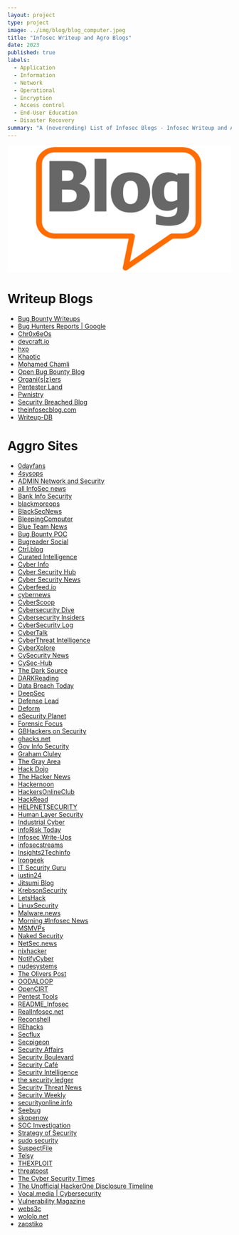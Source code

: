 ```yaml
---
layout: project
type: project
image: ../img/blog/blog_computer.jpeg
title: "Infosec Writeup and Agro Blogs"
date: 2023
published: true
labels:
  - Application
  - Information
  - Network
  - Operational
  - Encryption
  - Access control
  - End-User Education
  - Disaster Recovery
summary: "A (neverending) List of Infosec Blogs - Infosec Writeup and Agro Blogs"
---
```


<img class="img-fluid" src="../img/blog/blog_bubble.png">

<h1 id="writeup-blogs">Writeup Blogs</h1>
  <ul>
    <li><a href="https://secreltyhiddenwriteups.blogspot.com">Bug Bounty Writeups</a>
    <li><a href="https://bughunters.google.com/report/reports">Bug Hunters Reports | Google</a>
    <li><a href="https://chr0x6eos.github.io">Chr0x6eOs</a>
    <li><a href="https://devcraft.io">devcraft.io</a>
    <li><a href="https://hxp.io/blog/">hxp</a>
    <li><a href="https://khaoticdev.net">Khaotic</a>
    <li><a href="http://www.mohamed-chamli.me">Mohamed Chamli</a>
    <li><a href="https://www.openbugbounty.org/blog/">Open Bug Bounty Blog</a>
    <li><a href="https://org.anize.rs/writeups/">Organi{s|z}ers</a>
    <li><a href="https://pentester.land/list-of-bug-bounty-writeups.html">Pentester Land</a>
    <li><a href="https://www.pwnistry.com/ctf-solutions/">Pwnistry</a>
    <li><a href="https://blog.securitybreached.org">Security Breached Blog</a>
    <li><a href="https://theinfosecblog.com/blogs/">theinfosecblog.com</a>
    <li><a href="https://writeup-db.com">Writeup-DB</a>
  </ul>
<h1 id="aggro-sites">Aggro Sites</h1>
  <ul>
    <li><a href="https://0dayfans.com">0dayfans</a>
    <li><a href="https://4sysops.com/archives/">4sysops</a>
    <li><a href="https://www.admin-magazine.com/tags/view/Security">ADMIN Network and Security</a>
    <li><a href="https://allinfosecnews.com">all InfoSec news</a>
    <li><a href="https://www.bankinfosecurity.com/blogs">Bank Info Security</a>
    <li><a href="https://www.blackmoreops.com">blackmoreops</a>
    <li><a href="https://blacksecnews.com">BlackSecNews</a>
    <li><a href="https://www.bleepingcomputer.com">BleepingComputer</a>
    <li><a href="https://blueteam.news">Blue Team News</a>
    <li><a href="https://bugbountypoc.com">Bug Bounty POC</a>
    <li><a href="https://bugreader.com/social/">Bugreader Social</a>
    <li><a href="https://www.ctrl.blog/topic/security.html">Ctrl.blog</a>
    <li><a href="https://www.curatedintel.org">Curated Intelligence</a>
    <li><a href="https://www.mycyberinfo.com">Cyber Info</a>
    <li><a href="https://www.cshub.com">Cyber Security Hub</a>
    <li><a href="https://cybersecuritynews.com">Cyber Security News</a>
    <li><a href="https://cyberfeed.io">Cyberfeed.io</a>
    <li><a href="https://cybernews.com/security/">cybernews</a>
    <li><a href="https://www.cyberscoop.com">CyberScoop</a>
    <li><a href="https://www.cybersecuritydive.com">Cybersecurity Dive</a>
    <li><a href="https://www.cybersecurity-insiders.com">Cybersecurity Insiders</a>
    <li><a href="https://cybersecuritylog.com">CyberSecurity Log</a>
    <li><a href="https://www.cybertalk.org">CyberTalk</a>
    <li><a href="https://cyberthreatintelligence.com">CyberThreat Intelligence</a>
    <li><a href="https://blog.cyberxplore.com">CyberXplore</a>
    <li><a href="https://www.cysecurity.news">CySecurity News</a>
    <li><a href="https://www.cysec-hub.com">CySec-Hub</a>
    <li><a href="https://thedarksource.com/articles/">The Dark Source</a>
    <li><a href="https://www.darkreading.com">DARKReading</a>
    <li><a href="https://www.databreachtoday.com">Data Breach Today</a>
    <li><a href="https://blog.deepsec.net">DeepSec</a>
    <li><a href="https://defenselead.com">Defense Lead</a>
    <li><a href="https://deform.co">Deform</a>
    <li><a href="https://www.esecurityplanet.com">eSecurity Planet</a>
    <li><a href="https://www.forensicfocus.com">Forensic Focus</a>
    <li><a href="https://gbhackers.com">GBHackers on Security</a>
    <li><a href="https://www.ghacks.net">ghacks.net</a>
    <li><a href="https://www.govinfosecurity.com">Gov Info Security</a>
    <li><a href="https://grahamcluley.com">Graham Cluley</a>
    <li><a href="https://thegrayarea.tech">The Gray Area</a>
    <li><a href="https://hackdojo.io/articles">Hack Dojo</a>
    <li><a href="https://thehackernews.com">The Hacker News</a>
    <li><a href="https://hackernoon.com">Hackernoon</a>
    <li><a href="https://hackersonlineclub.com">HackersOnlineClub</a>
    <li><a href="https://www.hackread.com">HackRead</a>
    <li><a href="https://www.helpnetsecurity.com">HELPNETSECURITY</a>
    <li><a href="https://www.humanlayersecurity.com/blog/">Human Layer Security</a>
    <li><a href="https://industrialcyber.co">Industrial Cyber</a>
    <li><a href="https://www.inforisktoday.com">infoRisk Today</a>
    <li><a href="https://infosecwriteups.com">Infosec Write-Ups</a>
    <li><a href="https://infosecstreams.github.io">infosecstreams</a>
    <li><a href="https://insights2techinfo.com/category/cyber-security-network-forensics/">Insights2Techinfo</a>
    <li><a href="http://www.irongeek.com">Irongeek</a>
    <li><a href="https://www.itsecurityguru.org">IT Security Guru</a>
    <li><a href="https://iustin24.github.io">iustin24</a>
    <li><a href="https://www.jitsumibooster.com/blogs/category/cyber-security/">Jitsumi Blog</a>
    <li><a href="https://krebsonsecurity.com">KrebsonSecurity</a>
    <li><a href="https://letshack.xyz/blog">LetsHack</a>
    <li><a href="https://linuxsecurity.com">LinuxSecurity</a>
    <li><a href="https://malware.news">Malware.news</a>
    <li><a href="https://paper.li/">Morning #Infosec News</a>
    <li><a href="https://blogs.msmvps.com">MSMVPs</a>
    <li><a href="https://nakedsecurity.sophos.com">Naked Security</a>
    <li><a href="https://www.netsec.news">NetSec.news</a>
    <li><a href="https://nixhacker.com">nixhacker</a>
    <li><a href="https://notifycyber.com">NotifyCyber</a>
    <li><a href="https://nudesystems.com">nudesystems</a>
    <li><a href="https://oliverspost.com/category/security/">The Olivers Post</a>
    <li><a href="https://www.oodaloop.com">OODALOOP</a>
    <li><a href="https://opencirt.com/blog/">OpenCIRT</a>
    <li><a href="https://pentesttools.net">Pentest Tools</a>
    <li><a href="https://readme.security">README_Infosec</a>
    <li><a href="https://www.realinfosec.net">RealInfosec.net</a>
    <li><a href="https://reconshell.com">Reconshell</a>
    <li><a href="https://rehacks.live">REhacks</a>
    <li><a href="https://secflux.com">Secflux</a>
    <li><a href="https://secpigeon.com">Secpigeon</a>
    <li><a href="https://securityaffairs.co/wordpress/">Security Affairs</a>
    <li><a href="https://securityboulevard.com">Security Boulevard</a>
    <li><a href="https://securitycafe.ro">Security Café</a>
    <li><a href="https://securityintelligence.com">Security Intelligence</a>
    <li><a href="https://securityledger.com">the security ledger</a>
    <li><a href="https://securitythreatnews.com">Security Threat News</a>
    <li><a href="https://securityweekly.com/blog/">Security Weekly</a>
    <li><a href="https://securityonline.info">securityonline.info</a>
    <li><a href="https://paper.seebug.org">Seebug</a>
    <li><a href="https://www.skopenow.com/news">skopenow</a>
    <li><a href="https://www.socinvestigation.com">SOC Investigation</a>
    <li><a href="https://strategyofsecurity.com">Strategy of Security</a>
    <li><a href="https://sudosecurity.org">sudo security</a>
    <li><a href="https://www.suspectfile.com">SuspectFile</a>
    <li><a href="https://www.telsy.com/blog/">Telsy</a>
    <li><a href="http://thexploit.com/category/sec/">THEXPLOIT</a>
    <li><a href="https://threatpost.com">threatpost</a>
    <li><a href="https://www.thecybersecuritytimes.com">The Cyber Security Times</a>
    <li><a href="http://h1.nobbd.de">The Unofficial HackerOne Disclosure Timeline</a>
    <li><a href="https://vocal.media/01/tag/cybersecurity">Vocal.media | Cybersecurity</a>
    <li><a href="https://www.vulnerability-db.com">Vulnerability Magazine</a>
    <li><a href="https://webs3c.com">webs3c</a>
    <li><a href="https://wololo.net/category/security/">wololo.net</a>
    <li><a href="https://www.zapstiko.com">zapstiko</a>
  </ul>